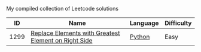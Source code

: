 My compiled collection of Leetcode solutions

|ID|Name|Language|Difficulty|
|--|----|------- |----------|
|1299|[Replace Elements with Greatest Element on Right Side](https://leetcode.com/problems/replace-elements-with-greatest-element-on-right-side/) | [Python](./algorithms/python/replaceElementsWithGreatestElementOnRightSide/ReplaceElementsWithGreatestElementOnRightSide.py)|Easy|

